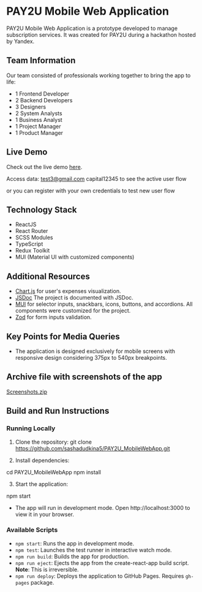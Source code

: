 # PAY2U Mobile Web Application
PAY2U Mobile Web Application is a prototype developed to manage subscription services. 
It was created for PAY2U during a hackathon hosted by Yandex.

## Team Information
Our team consisted of professionals working together to bring the app to life:
- 1 Frontend Developer
- 2 Backend Developers
- 3 Designers
- 2 System Analysts
- 1 Business Analyst
- 1 Project Manager
- 1 Product Manager

## Live Demo
Check out the live demo [here](https://sashadudkina5.github.io/PAY2U_MobileWebApp/#/active/main).

Access data:
test3@gmail.com
capital12345
to see the active user flow

or you can register with your own credentials to test new user flow

## Technology Stack
- ReactJS
- React Router
- SCSS Modules
- TypeScript
- Redux Toolkit
- MUI (Material UI with customized components)

## Additional Resources
- [Chart.js](https://www.chartjs.org/) for user's expenses visualization.
- [JSDoc](https://jsdoc.app/) The project is documented with JSDoc.
- [MUI](https://mui.com/material-ui/) for selector inputs, snackbars, icons, buttons, and accordions. All components were customized for the project. 
- [Zod](https://zod.dev/) for form inputs validation.

## Key Points for Media Queries
- The application is designed exclusively for mobile screens with responsive design considering 375px to 540px breakpoints.

## Archive file with screenshots of the app
[Screenshots.zip](https://github.com/sashadudkina5/PAY2U_MobileWebApp/files/14899177/Screenshots.zip)

## Build and Run Instructions

### Running Locally
1. Clone the repository:
git clone https://github.com/sashadudkina5/PAY2U_MobileWebApp.git

2. Install dependencies:

cd PAY2U_MobileWebApp
npm install

3. Start the application:

npm start

- The app will run in development mode. Open http://localhost:3000 to view it in your browser.

### Available Scripts
- `npm start`: Runs the app in development mode.
- `npm test`: Launches the test runner in interactive watch mode.
- `npm run build`: Builds the app for production.
- `npm run eject`: Ejects the app from the create-react-app build script. **Note**: This is irreversible.
- `npm run deploy`: Deploys the application to GitHub Pages. Requires `gh-pages` package.
